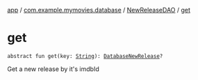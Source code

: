 [app](../../index.md) / [com.example.mymovies.database](../index.md) / [NewReleaseDAO](index.md) / [get](./get.md)

# get

`abstract fun get(key: `[`String`](https://kotlinlang.org/api/latest/jvm/stdlib/kotlin/-string/index.html)`): `[`DatabaseNewRelease`](../-database-new-release/index.md)`?`

Get a new release by it's imdbId

